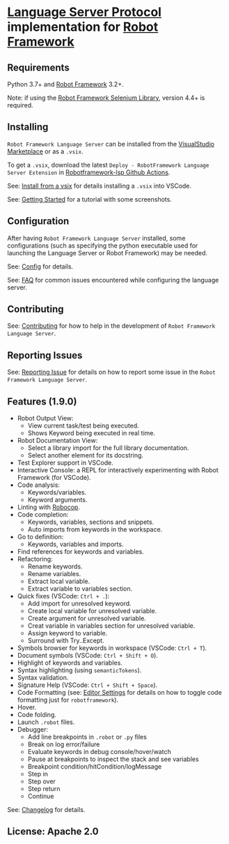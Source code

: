 # [Language Server Protocol](https://github.com/Microsoft/language-server-protocol) implementation for [Robot Framework](https://robotframework.org/)

## Requirements

Python 3.7+ and [Robot Framework](https://robotframework.org/) 3.2+.

Note: if using the [Robot Framework Selenium Library](https://github.com/robotframework/SeleniumLibrary), version 4.4+ is required.

## Installing

`Robot Framework Language Server` can be installed from the [VisualStudio Marketplace](https://marketplace.visualstudio.com/items?itemName=robocorp.robotframework-lsp) or as a `.vsix`.

To get a `.vsix`, download the latest `Deploy - RobotFramework Language Server Extension` in [Robotframework-lsp Github Actions](https://github.com/robocorp/robotframework-lsp/actions?query=workflow%3A%22Deploy+-+RobotFramework+Language+Server+Extension%22).

See: [Install from a vsix](https://code.visualstudio.com/docs/editor/extension-gallery#_install-from-a-vsix) for details installing a `.vsix` into VSCode.

See: [Getting Started](https://robocorp.com/docs/developer-tools/visual-studio-code/lsp-extension#what-is-the-language-server-protocol-lsp-and-why-is-it-useful) for a tutorial with some screenshots.

## Configuration

After having `Robot Framework Language Server` installed, some configurations (such as specifying
the python executable used for launching the Language Server or Robot Framework)
may be needed.

See: [Config](docs/config.md) for details.

See: [FAQ](docs/faq.md) for common issues encountered while configuring the language server.

## Contributing

See: [Contributing](docs/contributing.md) for how to help in the development of `Robot Framework Language Server`.

## Reporting Issues

See: [Reporting Issue](docs/reporting_issues.md) for details on how to report some issue in the `Robot Framework Language Server`.

## Features (1.9.0)

-   Robot Output View:
    -   View current task/test being executed.
    -   Shows Keyword being executed in real time.
-   Robot Documentation View:
    -   Select a library import for the full library documentation.
    -   Select another element for its docstring.
-   Test Explorer support in VSCode.
-   Interactive Console: a REPL for interactively experimenting with Robot Framework (for VSCode).
-   Code analysis:
    -   Keywords/variables.
    -   Keyword arguments.
-   Linting with [Robocop](https://robocop.readthedocs.io/en/latest/).
-   Code completion:
    -   Keywords, variables, sections and snippets.
    -   Auto imports from keywords in the workspace.
-   Go to definition:
    - Keywords, variables and imports.
-   Find references for keywords and variables.
-   Refactoring:
    -   Rename keywords.
    -   Rename variables.
    -   Extract local variable.
    -   Extract variable to variables section.
-   Quick fixes (VSCode: `Ctrl + .`):
    -   Add import for unresolved keyword.
    -   Create local variable for unresolved variable.
    -   Create argument for unresolved variable.
    -   Creat variable in variables section for unresolved variable.
    -   Assign keyword to variable.
    -   Surround with Try..Except.
-   Symbols browser for keywords in workspace (VSCode: `Ctrl + T`).
-   Document symbols (VSCode: `Ctrl + Shift + O`).
-   Highlight of keywords and variables.
-   Syntax highlighting (using `semanticTokens`).
-   Syntax validation.
-   Signature Help (VSCode: `Ctrl + Shift + Space`).
-   Code Formatting (see: [Editor Settings](https://code.visualstudio.com/docs/getstarted/settings#_language-specific-editor-settings) for details on how to toggle code formatting just for `robotframework`).
-   Hover.
-   Code folding.
-   Launch `.robot` files.
-   Debugger:
    -   Add line breakpoints in `.robot` or `.py` files
    -   Break on log error/failure
    -   Evaluate keywords in debug console/hover/watch
    -   Pause at breakpoints to inspect the stack and see variables
    -   Breakpoint condition/hitCondition/logMessage
    -   Step in
    -   Step over
    -   Step return
    -   Continue

See: [Changelog](docs/changelog.md) for details.

## License: Apache 2.0
